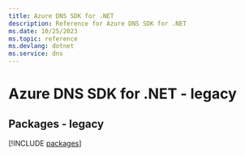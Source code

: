 ```yaml
---
title: Azure DNS SDK for .NET
description: Reference for Azure DNS SDK for .NET
ms.date: 10/25/2023
ms.topic: reference
ms.devlang: dotnet
ms.service: dns
---
```

# Azure DNS SDK for .NET - legacy
## Packages - legacy
[!INCLUDE [packages](dns-index.md)]